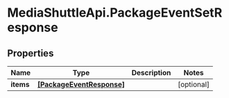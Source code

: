 # MediaShuttleApi.PackageEventSetResponse

## Properties
Name | Type | Description | Notes
------------ | ------------- | ------------- | -------------
**items** | [**[PackageEventResponse]**](PackageEventResponse.md) |  | [optional] 


